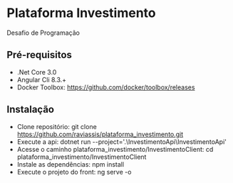 # Plataforma Investimento
Desafio de Programação
## Pré-requisitos
- .Net Core 3.0
- Angular Cli 8.3.+
- Docker Toolbox: https://github.com/docker/toolbox/releases
## Instalação
- Clone repositório: git clone https://github.com/raviassis/plataforma_investimento.git
- Execute a api: dotnet run --project='.\InvestimentoApi\InvestimentoApi\'
- Acesse o caminho plataforma_investimento/InvestimentoClient: cd plataforma_investimento/InvestimentoClient
- Instale as dependências: npm install
- Execute o projeto do front: ng serve -o
